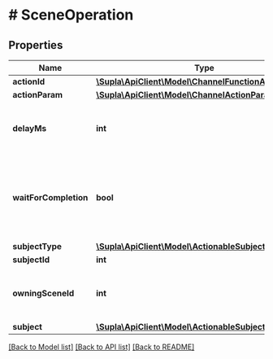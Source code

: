 # # SceneOperation

## Properties

Name | Type | Description | Notes
------------ | ------------- | ------------- | -------------
**actionId** | [**\Supla\ApiClient\Model\ChannelFunctionActionIds**](ChannelFunctionActionIds.md) |  | [optional]
**actionParam** | [**\Supla\ApiClient\Model\ChannelActionParams**](ChannelActionParams.md) |  | [optional]
**delayMs** | **int** | Delay before this operation in scene, in milliseconds. | [optional]
**waitForCompletion** | **bool** | Whether to wait before proceeding with the scene until this operation completes. | [optional]
**subjectType** | [**\Supla\ApiClient\Model\ActionableSubjectTypeNames**](ActionableSubjectTypeNames.md) |  | [optional]
**subjectId** | **int** |  | [optional]
**owningSceneId** | **int** | ID of the scene that this operation belongs to. | [optional]
**subject** | [**\Supla\ApiClient\Model\ActionableSubject**](ActionableSubject.md) |  | [optional]

[[Back to Model list]](../../README.md#models) [[Back to API list]](../../README.md#endpoints) [[Back to README]](../../README.md)
